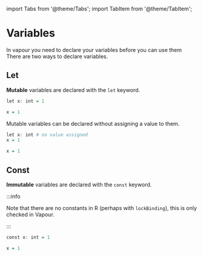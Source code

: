 import Tabs from '@theme/Tabs';
import TabItem from '@theme/TabItem';

# Variables

In vapour you need to declare your variables before you can use them
There are two ways to declare variables.

## Let

__Mutable__ variables are declared with the `let` keyword.

<Tabs>
<TabItem value="vp" label="Vapour">

```r
let x: int = 1
```

</TabItem>
<TabItem value="r" label="R">

```r
x = 1
```

</TabItem>
</Tabs>

Mutable variables can be declared without assigning a value to them.

<Tabs>
<TabItem value="vp" label="Vapour">

```r
let x: int # no value assigned
x = 1
```

</TabItem>
<TabItem value="r" label="R">

```r
x = 1
```

</TabItem>
</Tabs>

## Const

__Immutable__ variables are declared with the `const` keyword.

:::info

Note that there are no constants in R (perhaps with `lockBinding`),
this is only checked in Vapour.

:::

<Tabs>
<TabItem value="vp" label="Vapour">

```r
const x: int = 1
```

</TabItem>
<TabItem value="r" label="R">

```r
x = 1
```

</TabItem>
</Tabs>
